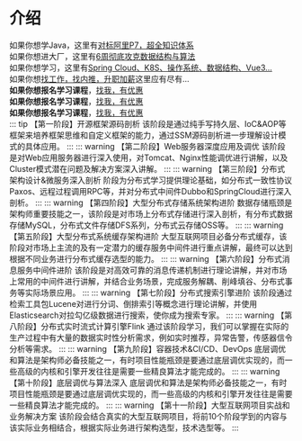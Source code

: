 # 介绍
如果你想学Java，这里有[对标阿里P7，超全知识体系](https://0x9.me/HPk2O)<br/>
如果你想进大厂，这里有[6周彻底攻克数据结构与算法](https://0x9.me/NhaTp)<br/>
如果你想学习，这里有[Spring Cloud、K8S、操作系统、数据结构、Vue3...](https://edu.lagou.com/)<br/>
如果你想[找工作，找内推，升职加薪](https://www.lagou.com/)这里应有尽有...<br/>
**如果你想报名学习课程**，[找我，有优惠](/about/)<br/>
**如果你想报名学习课程**，[找我，有优惠](/about/)<br/>
**如果你想报名学习课程**，[找我，有优惠](/about/)<br/>
::: tip 【第一阶段】开源框架源码剖析
该阶段是通过纯手写持久层、IoC&AOP等框架来培养框架思维和自定义框架的能力，通过SSM源码剖析进一步理解设计模式的具体应用。
:::
::: warning 【第二阶段】Web服务器深度应用及调优
该阶段是对Web应用服务器进行深入使用，对Tomcat、Nginx性能调优进行讲解，以及Cluster模式潜在问题及解决方案深入讲解。
:::
::: warning 【第三阶段】分布式架构设计&微服务深入剖析
阶段为分布式学习提供理论基础，如分布式一致性协议Paxos、远程过程调用RPC等，并对分布式中间件Dubbo和SpringCloud进行深入剖析。
:::
::: warning 【第四阶段】大型分布式存储系统架构进阶
数据存储瓶颈是架构师重要技能之一，该阶段是对市场上分布式存储进行深入剖析，有分布式数据存储MySQL，分布式文件存储DFS系列，分布式云存储OSS等。
:::
::: warning 【第五阶段】大型分布式系统缓存架构进阶
大型互联网项目必备分布式缓存，该阶段对市场上主流的及有一定潜力的缓存服务中间件进行重点讲解，最终可以达到根据不同业务进行分布式缓存选型的能力。
:::
::: warning 【第六阶段】分布式消息服务中间件进阶
该阶段是对高效可靠的消息传递机制进行理论讲解，并对市场上常用的中间件进行讲解，并结合业务场景，完成服务解耦、削峰填谷、分布式事务等实际场景应用。
:::
::: warning 【第七阶段】分布式搜索引擎进阶
该阶段通过检索工具包Lucene对进行分词、倒排索引等概念进行理论讲解，并使用Elasticsearch对拉勾亿级数据进行搜索，使你成为搜索专家。
:::
::: warning 【第八阶段】分布式实时流式计算引擎Flink
通过该阶段学习，我们可以掌握在实际的生产过程中有大量的数据实时性分析需求，例如实时推荐，异常告警，传感器信令分析等需求。
:::
::: warning 【第九阶段】容器技术&CI/CD、DevOps
底层调优和算法是架构师必备技能之一，有时项目性能瓶颈是要通过底层调优实现的，而一些高级的内核和引擎开发往往是需要一些精良算法才能完成的。
:::
::: warning 【第十阶段】底层调优与算法深入
底层调优和算法是架构师必备技能之一，有时项目性能瓶颈是要通过底层调优实现的，而一些高级的内核和引擎开发往往是需要一些精良算法才能完成的。
:::
::: warning 【第十一阶段】大型互联网项目实战和业务解决方案
该阶段会结合真实的大型互联网项目，将前10个阶段学到的内容与该实际业务相结合，根据实际业务进行架构选型，技术选型等。
:::
